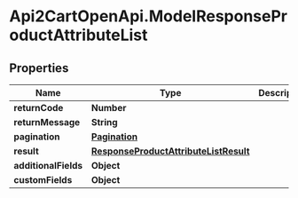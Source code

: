 # Api2CartOpenApi.ModelResponseProductAttributeList

## Properties

Name | Type | Description | Notes
------------ | ------------- | ------------- | -------------
**returnCode** | **Number** |  | [optional] 
**returnMessage** | **String** |  | [optional] 
**pagination** | [**Pagination**](Pagination.md) |  | [optional] 
**result** | [**ResponseProductAttributeListResult**](ResponseProductAttributeListResult.md) |  | [optional] 
**additionalFields** | **Object** |  | [optional] 
**customFields** | **Object** |  | [optional] 



